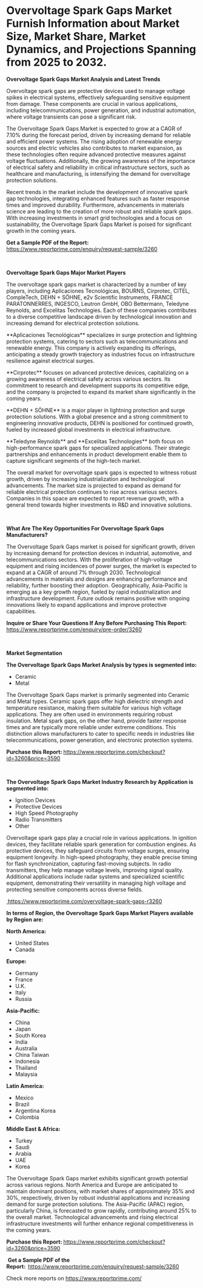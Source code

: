 <p><h1>Overvoltage Spark Gaps Market Furnish Information about Market Size, Market Share, Market Dynamics, and Projections Spanning from 2025 to 2032.</h1></p><p><strong>Overvoltage Spark Gaps Market Analysis and Latest Trends</strong></p>
<p><p>Overvoltage spark gaps are protective devices used to manage voltage spikes in electrical systems, effectively safeguarding sensitive equipment from damage. These components are crucial in various applications, including telecommunications, power generation, and industrial automation, where voltage transients can pose a significant risk. </p><p>The Overvoltage Spark Gaps Market is expected to grow at a CAGR of 7.10% during the forecast period, driven by increasing demand for reliable and efficient power systems. The rising adoption of renewable energy sources and electric vehicles also contributes to market expansion, as these technologies often require advanced protective measures against voltage fluctuations. Additionally, the growing awareness of the importance of electrical safety and reliability in critical infrastructure sectors, such as healthcare and manufacturing, is intensifying the demand for overvoltage protection solutions.</p><p>Recent trends in the market include the development of innovative spark gap technologies, integrating enhanced features such as faster response times and improved durability. Furthermore, advancements in materials science are leading to the creation of more robust and reliable spark gaps. With increasing investments in smart grid technologies and a focus on sustainability, the Overvoltage Spark Gaps Market is poised for significant growth in the coming years.</p></p>
<p><strong>Get a Sample PDF of the Report:&nbsp;</strong> <a href="https://www.reportprime.com/enquiry/request-sample/3260?utm_campaign=3580&utm_medium=2&utm_source=Github&utm_content=ia&utm_term=18032025&utm_id=overvoltage-spark-gaps">https://www.reportprime.com/enquiry/request-sample/3260</a></p>
<p>&nbsp;</p>
<p><strong>Overvoltage Spark Gaps Major Market Players</strong></p>
<p><p>The overvoltage spark gaps market is characterized by a number of key players, including Aplicaciones Tecnológicas, BOURNS, Cirprotec, CITEL, CompleTech, DEHN + SÖHNE, e2v Scientific Instruments, FRANCE PARATONNERRES, INGESCO, Leutron GmbH, OBO Bettermann, Teledyne Reynolds, and Excelitas Technologies. Each of these companies contributes to a diverse competitive landscape driven by technological innovation and increasing demand for electrical protection solutions.</p><p>**Aplicaciones Tecnológicas** specializes in surge protection and lightning protection systems, catering to sectors such as telecommunications and renewable energy. This company is actively expanding its offerings, anticipating a steady growth trajectory as industries focus on infrastructure resilience against electrical surges.</p><p>**Cirprotec** focuses on advanced protective devices, capitalizing on a growing awareness of electrical safety across various sectors. Its commitment to research and development supports its competitive edge, and the company is projected to expand its market share significantly in the coming years.</p><p>**DEHN + SÖHNE** is a major player in lightning protection and surge protection solutions. With a global presence and a strong commitment to engineering innovative products, DEHN is positioned for continued growth, fueled by increased global investments in electrical infrastructure.</p><p>**Teledyne Reynolds** and **Excelitas Technologies** both focus on high-performance spark gaps for specialized applications. Their strategic partnerships and enhancements in product development enable them to capture significant segments of the high-tech market.</p><p>The overall market for overvoltage spark gaps is expected to witness robust growth, driven by increasing industrialization and technological advancements. The market size is projected to expand as demand for reliable electrical protection continues to rise across various sectors. Companies in this space are expected to report revenue growth, with a general trend towards higher investments in R&D and innovative solutions.</p></p>
<p>&nbsp;</p>
<p><strong>What Are The Key Opportunities For Overvoltage Spark Gaps Manufacturers?</strong></p>
<p><p>The Overvoltage Spark Gaps market is poised for significant growth, driven by increasing demand for protection devices in industrial, automotive, and telecommunications sectors. With the proliferation of high-voltage equipment and rising incidences of power surges, the market is expected to expand at a CAGR of around 7% through 2030. Technological advancements in materials and designs are enhancing performance and reliability, further boosting their adoption. Geographically, Asia-Pacific is emerging as a key growth region, fueled by rapid industrialization and infrastructure development. Future outlook remains positive with ongoing innovations likely to expand applications and improve protective capabilities.</p></p>
<p><strong>Inquire or Share Your Questions If Any Before Purchasing This Report:</strong> <a href="https://www.reportprime.com/enquiry/pre-order/3260?utm_campaign=3580&utm_medium=2&utm_source=Github&utm_content=ia&utm_term=18032025&utm_id=overvoltage-spark-gaps">https://www.reportprime.com/enquiry/pre-order/3260</a></p>
<p>&nbsp;</p>
<p><strong>Market Segmentation</strong></p>
<p><strong>The Overvoltage Spark Gaps Market Analysis by types is segmented into:</strong></p>
<p><ul><li>Ceramic</li><li>Metal</li></ul></p>
<p><p>The Overvoltage Spark Gaps market is primarily segmented into Ceramic and Metal types. Ceramic spark gaps offer high dielectric strength and temperature resistance, making them suitable for various high voltage applications. They are often used in environments requiring robust insulation. Metal spark gaps, on the other hand, provide faster response times and are typically more reliable under extreme conditions. This distinction allows manufacturers to cater to specific needs in industries like telecommunications, power generation, and electronic protection systems.</p></p>
<p><strong>Purchase this Report:&nbsp;</strong><a href="https://www.reportprime.com/checkout?id=3260&price=3590&utm_campaign=3580&utm_medium=2&utm_source=Github&utm_content=ia&utm_term=18032025&utm_id=overvoltage-spark-gaps">https://www.reportprime.com/checkout?id=3260&price=3590</a></p>
<p>&nbsp;</p>
<p><strong>The Overvoltage Spark Gaps Market Industry Research by Application is segmented into:</strong></p>
<p><ul><li>Ignition Devices</li><li>Protective Devices</li><li>High Speed Photography</li><li>Radio Transmitters</li><li>Other</li></ul></p>
<p><p>Overvoltage spark gaps play a crucial role in various applications. In ignition devices, they facilitate reliable spark generation for combustion engines. As protective devices, they safeguard circuits from voltage surges, ensuring equipment longevity. In high-speed photography, they enable precise timing for flash synchronization, capturing fast-moving subjects. In radio transmitters, they help manage voltage levels, improving signal quality. Additional applications include radar systems and specialized scientific equipment, demonstrating their versatility in managing high voltage and protecting sensitive components across diverse fields.</p></p>
<p><a href="https://www.reportprime.com/overvoltage-spark-gaps-r3260?utm_campaign=3580&utm_medium=2&utm_source=Github&utm_content=ia&utm_term=18032025&utm_id=overvoltage-spark-gaps">&nbsp;https://www.reportprime.com/overvoltage-spark-gaps-r3260</a></p>
<p><strong>In terms of Region, the Overvoltage Spark Gaps Market Players available by Region are:</strong></p>
<p>
    <p> <strong> North America: </strong>
        <ul>
            <li>United States</li>
            <li>Canada</li>
        </ul>
        </p> 
    <p> <strong> Europe: </strong>
        <ul>
            <li>Germany</li>
            <li>France</li>
            <li>U.K.</li>
            <li>Italy</li>
            <li>Russia</li>
        </ul>
        </p> 
    <p> <strong> Asia-Pacific: </strong>
        <ul>
            <li>China</li>
            <li>Japan</li>
            <li>South Korea</li>
            <li>India</li>
            <li>Australia</li>
            <li>China Taiwan</li>
            <li>Indonesia</li>
            <li>Thailand</li>
            <li>Malaysia</li>
        </ul>
        </p> 
    <p> <strong> Latin America: </strong>
        <ul>
            <li>Mexico</li>
            <li>Brazil</li>
            <li>Argentina Korea</li>
            <li>Colombia</li>
        </ul>
        </p> 
    <p> <strong> Middle East & Africa: </strong>
        <ul>
            <li>Turkey</li>
            <li>Saudi</li>
            <li>Arabia</li>
            <li>UAE</li>
            <li>Korea</li>
        </ul>
    </p>
    </p>
<p><p>The Overvoltage Spark Gaps market exhibits significant growth potential across various regions. North America and Europe are anticipated to maintain dominant positions, with market shares of approximately 35% and 30%, respectively, driven by robust industrial applications and increasing demand for surge protection solutions. The Asia-Pacific (APAC) region, particularly China, is forecasted to grow rapidly, contributing around 25% to the overall market. Technological advancements and rising electrical infrastructure investments will further enhance regional competitiveness in the coming years.</p></p>
<p><strong>Purchase this Report: </strong><a href="https://www.reportprime.com/checkout?id=3260&price=3590&utm_campaign=3580&utm_medium=2&utm_source=Github&utm_content=ia&utm_term=18032025&utm_id=overvoltage-spark-gaps">https://www.reportprime.com/checkout?id=3260&price=3590</a></p>
<p>&nbsp;<strong>Get a Sample PDF of the Report:&nbsp;&nbsp;</strong><a href="https://www.reportprime.com/enquiry/request-sample/3260?utm_campaign=3580&utm_medium=2&utm_source=Github&utm_content=ia&utm_term=18032025&utm_id=overvoltage-spark-gaps">https://www.reportprime.com/enquiry/request-sample/3260</a></p>
<p><strong></strong></p>
<p>Check more reports on <a href="https://www.reportprime.com/?utm_campaign=3580&utm_medium=2&utm_source=Github&utm_content=ia&utm_term=18032025&utm_id=overvoltage-spark-gaps">https://www.reportprime.com/</a></p>